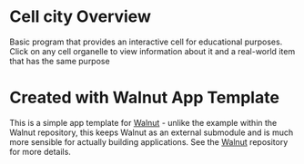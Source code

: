 # Cell city Overview
Basic program that provides an interactive cell for educational purposes.
Click on any cell organelle to view information about it and a real-world item that has the same purpose

# Created with Walnut App Template

This is a simple app template for [Walnut](https://github.com/TheCherno/Walnut) - unlike the example within the Walnut repository, this keeps Walnut as an external submodule and is much more sensible for actually building applications. See the [Walnut](https://github.com/TheCherno/Walnut) repository for more details.
